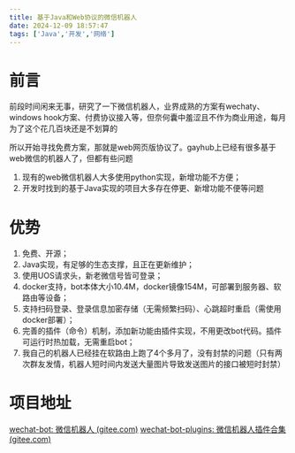 ```yaml
---
title: 基于Java和Web协议的微信机器人
date: 2024-12-09 18:57:47
tags: ['Java','开发','网络']
---
```


# 前言

前段时间闲来无事，研究了一下微信机器人，业界成熟的方案有wechaty、windows hook方案、付费协议接入等，但奈何囊中羞涩且不作为商业用途，每月为了这个花几百块还是不划算的

所以开始寻找免费方案，那就是web网页版协议了。gayhub上已经有很多基于web微信的机器人了，但都有些问题

1. 现有的web微信机器人大多使用python实现，新增功能不方便；
2. 开发时找到的基于Java实现的项目大多存在停更、新增功能不便等问题

# 优势

1. 免费、开源；
2. Java实现，有足够的生态支撑，且正在更新维护；
3. 使用UOS请求头，新老微信号皆可登录；
4. docker支持，bot本体大小10.4M，docker镜像154M，可部署到服务器、软路由等设备；
5. 支持扫码登录、登录信息加密存储（无需频繁扫码）、心跳超时重启（需使用docker部署）；
6. 完善的插件（命令）机制，添加新功能由插件实现，不用更改bot代码。插件可运行时热加载，无需重启bot；
7. 我自己的机器人已经挂在软路由上跑了4个多月了，没有封禁的问题（只有两次群友发情，机器人短时间内发送大量图片导致发送图片的接口被短时封禁）

# 项目地址

[wechat-bot: 微信机器人 (gitee.com)](https://gitee.com/ilooli/wechat-bot)
[wechat-bot-plugins: 微信机器人插件合集 (gitee.com)](https://gitee.com/ilooli/wechat-bot-plugins)
